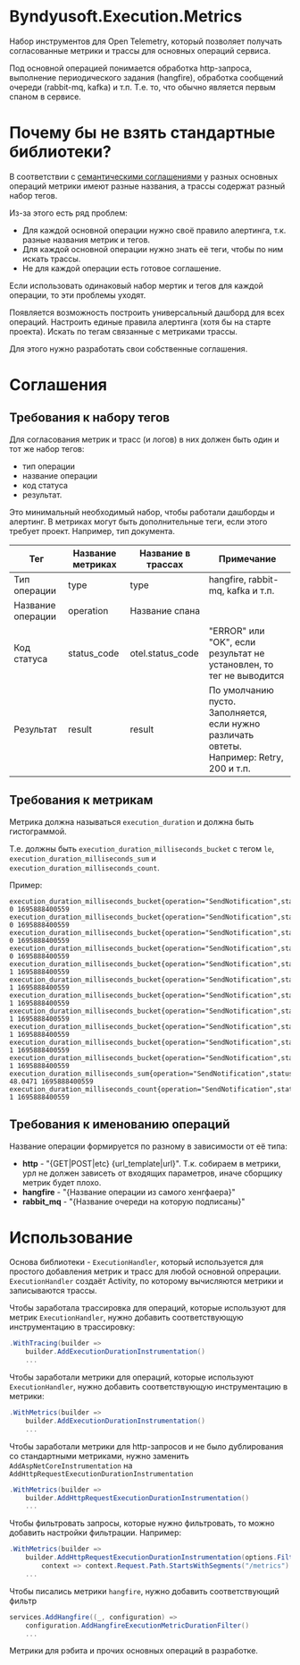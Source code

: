 # Byndyusoft.Execution.Metrics

Набор инструментов для Open Telemetry,
который позволяет получать согласованные метрики и трассы для основных операций сервиса.

Под основной операцией понимается обработка http-запроса, выполнение периодического задания (hangfire), 
обработка сообщений очереди (rabbit-mq, kafka) и т.п. Т.е. то, что обычно является первым спаном в сервисе.

# Почему бы не взять стандартные библиотеки?

В соответствии с [семантическими соглашениями](https://opentelemetry.io/docs/specs/otel/metrics/semantic_conventions/) 
у разных основных операций метрики имеют разные названия, а трассы содержат разный набор тегов.

Из-за этого есть ряд проблем:
* Для каждой основной операции нужно своё правило алертинга, т.к. разные названия метрик и тегов.
* Для каждой основной операции нужно знать её теги, чтобы по ним искать трассы.
* Не для каждой операции есть готовое соглашение.

Если использовать одинаковый набор мертик и тегов для каждой операции, то эти проблемы уходят.

Появляется возможность построить универсальный дашборд для всех операций.
Настроить единые правила алертинга (хотя бы на старте проекта).
Искать по тегам связанные с метриками трассы.

Для этого нужно разработать свои собственные соглашения.

# Соглашения

## Требования к набору тегов

Для согласования метрик и трасс (и логов) в них должен быть один и тот же набор тегов:
* тип операции
* название операции
* код статуса
* результат. 

Это минимальный необходимый набор, чтобы работали дашборды и алертинг.
В метриках могут быть дополнительные теги, если этого требует проект. Например, тип документа.


| Тег                 | Название метриках | Название в трассах | Примечание |
|-|-|-|-|
| Тип операции        | type              | type               | hangfire, rabbit-mq, kafka и т.п. |
| Название операции   | operation         | Название спана     |  |
| Код статуса         | status_code       | otel.status_code   | "ERROR" или "OK", если результат не установлен, то тег не выводится |
| Результат           | result            | result             | По умолчанию пусто. Заполняется, если нужно различать овтеты. Например: Retry, 200 и т.п. |

## Требования к метрикам

Метрика должна называться `execution_duration` и должна быть гистограммой.

Т.е. должны быть `execution_duration_milliseconds_bucket` с тегом `le`, `execution_duration_milliseconds_sum` и `execution_duration_milliseconds_count`.

Пример: 
```
execution_duration_milliseconds_bucket{operation="SendNotification",status_code="ERROR",status_description="",type="memory_queue",le="0"} 0 1695888400559
execution_duration_milliseconds_bucket{operation="SendNotification",status_code="ERROR",status_description="",type="memory_queue",le="5"} 0 1695888400559
execution_duration_milliseconds_bucket{operation="SendNotification",status_code="ERROR",status_description="",type="memory_queue",le="10"} 0 1695888400559
execution_duration_milliseconds_bucket{operation="SendNotification",status_code="ERROR",status_description="",type="memory_queue",le="25"} 0 1695888400559
execution_duration_milliseconds_bucket{operation="SendNotification",status_code="ERROR",status_description="",type="memory_queue",le="50"} 1 1695888400559
execution_duration_milliseconds_bucket{operation="SendNotification",status_code="ERROR",status_description="",type="memory_queue",le="75"} 1 1695888400559
execution_duration_milliseconds_bucket{operation="SendNotification",status_code="ERROR",status_description="",type="memory_queue",le="100"} 1 1695888400559
execution_duration_milliseconds_bucket{operation="SendNotification",status_code="ERROR",status_description="",type="memory_queue",le="250"} 1 1695888400559
execution_duration_milliseconds_bucket{operation="SendNotification",status_code="ERROR",status_description="",type="memory_queue",le="500"} 1 1695888400559
execution_duration_milliseconds_bucket{operation="SendNotification",status_code="ERROR",status_description="",type="memory_queue",le="1000"} 1 1695888400559
execution_duration_milliseconds_bucket{operation="SendNotification",status_code="ERROR",status_description="",type="memory_queue",le="+Inf"} 1 1695888400559
execution_duration_milliseconds_sum{operation="SendNotification",status_code="ERROR",status_description="",type="memory_queue"} 48.0471 1695888400559
execution_duration_milliseconds_count{operation="SendNotification",status_code="ERROR",status_description="",type="memory_queue"} 1 1695888400559
```

## Требования к именованию операций

Название операции формируется по разному в зависимости от её типа:
* **http** - "{GET|POST|etc} {url_template|url}". 
Т.к. собираем в метрики, урл не должен зависеть от входящих параметров, иначе сборщику метрик будет плохо.
* **hangfire** - "{Название операции из самого хенгфаера}"
* **rabbit_mq** - "{Название очереди на которую подписаны}"


# Использование

Основа библиотеки - `ExecutionHandler`, который используется для простого добавления метрик и трасс для любой основной опрерации.
`ExecutionHandler` создаёт Activity, по которому вычисляются метрики и записываются трассы.

Чтобы заработала трассировка для операций, которые используют для метрик `ExecutionHandler`,
нужно добавить соответствующую инструментацию в трассировку:

```csharp
.WithTracing(builder =>
    builder.AddExecutionDurationInstrumentation()
    ...
```

Чтобы заработали метрики для операций, которые используют `ExecutionHandler`,
нужно добавить соответствующую инструментацию в метрики:

```csharp
.WithMetrics(builder =>
    builder.AddExecutionDurationInstrumentation()
    ...
```

Чтобы заработали метрики для http-запросов и не было дублирования со стандартными метриками,
нужно заменить `AddAspNetCoreInstrumentation` на `AddHttpRequestExecutionDurationInstrumentation`

```csharp
.WithMetrics(builder =>
    builder.AddHttpRequestExecutionDurationInstrumentation()
    ...
```

Чтобы фильтровать запросы, которые нужно фильтровать, то можно добавить настройки фильтрации. Например:

```csharp
.WithMetrics(builder =>
    builder.AddHttpRequestExecutionDurationInstrumentation(options.Filter = 
        context => context.Request.Path.StartsWithSegments("/metrics") == false))
    ...
```

Чтобы писались метрики `hangfire`, нужно добавить соответствующий фильтр 

```csharp
services.AddHangfire((_, configuration) => 
    configuration.AddHangfireExecutionMetricDurationFilter()
    ...

```


Метрики для рэбита и прочих основных операций в разработке.